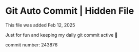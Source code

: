 # Git Auto Commit | Hidden File

This file was added Feb 12, 2025

Just for fun and keeping my daily git commit active 🤪

commit number: 243876
